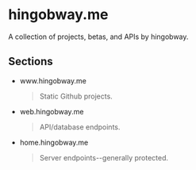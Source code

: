 # hingobway.me

A collection of projects, betas, and APIs by hingobway.

## Sections
- ww<span></span>w.hingobway.<span></span>me
  > Static Github projects.

- web.hingobway.<span></span>me
  > API/database endpoints.

- home.hingobway.<span></span>me
  > Server endpoints--generally protected.
